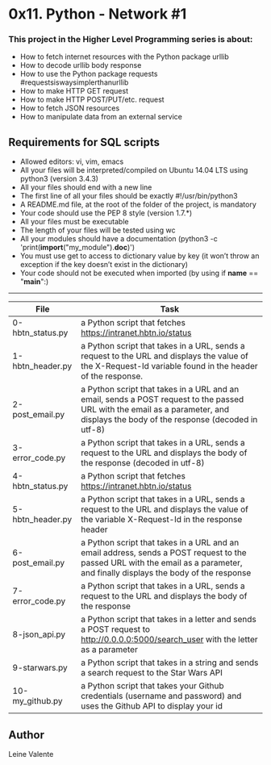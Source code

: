 # 0x11. Python - Network #1

### This project in the Higher Level Programming series is about:

 * How to fetch internet resources with the Python package urllib
 * How to decode urllib body response
 * How to use the Python package requests #requestsiswaysimplerthanurllib
 * How to make HTTP GET request
 * How to make HTTP POST/PUT/etc. request
 * How to fetch JSON resources
 * How to manipulate data from an external service

## Requirements for SQL scripts


 * Allowed editors: vi, vim, emacs
 * All your files will be interpreted/compiled on Ubuntu 14.04 LTS using python3 (version 3.4.3)
 * All your files should end with a new line
 * The first line of all your files should be exactly #!/usr/bin/python3
 * A README.md file, at the root of the folder of the project, is mandatory
 * Your code should use the PEP 8 style (version 1.7.*)
 * All your files must be executable
 * The length of your files will be tested using wc
 * All your modules should have a documentation (python3 -c 'print(__import__("my_module").__doc__)')
 * You must use get to access to dictionary value by key (it won’t throw an exception if the key doesn’t exist in the dictionary)
 * Your code should not be executed when imported (by using if __name__ == "__main__":)

---
File|Task
---|---
0-hbtn_status.py | a Python script that fetches https://intranet.hbtn.io/status
1-hbtn_header.py | a Python script that takes in a URL, sends a request to the URL and displays the value of the X-Request-Id variable found in the header of the response.
2-post_email.py | a Python script that takes in a URL and an email, sends a POST request to the passed URL with the email as a parameter, and displays the body of the response (decoded in utf-8)
3-error_code.py | a Python script that takes in a URL, sends a request to the URL and displays the body of the response (decoded in utf-8)
4-hbtn_status.py | a Python script that fetches https://intranet.hbtn.io/status
5-hbtn_header.py | a Python script that takes in a URL, sends a request to the URL and displays the value of the variable X-Request-Id in the response header
6-post_email.py | a Python script that takes in a URL and an email address, sends a POST request to the passed URL with the email as a parameter, and finally displays the body of the response
7-error_code.py | a Python script that takes in a URL, sends a request to the URL and displays the body of the response
8-json_api.py | a Python script that takes in a letter and sends a POST request to http://0.0.0.0:5000/search_user with the letter as a parameter
9-starwars.py | a Python script that takes in a string and sends a search request to the Star Wars API
10-my_github.py | a Python script that takes your Github credentials (username and password) and uses the Github API to display your id

## Author
Leine Valente
